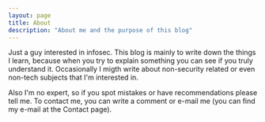 ```yaml
---
layout: page
title: About
description: "About me and the purpose of this blog"
---
```

Just a guy interested in infosec. This blog is mainly to write down the things I learn, because when you try to explain something you can see if you truly understand it. Occasionally I migth write about non-security related or even non-tech subjects that I'm interested in.

Also I'm no expert, so if you spot mistakes or have recommendations please tell me. To contact me, you can write a comment or e-mail me (you can find my e-mail at the Contact page).
